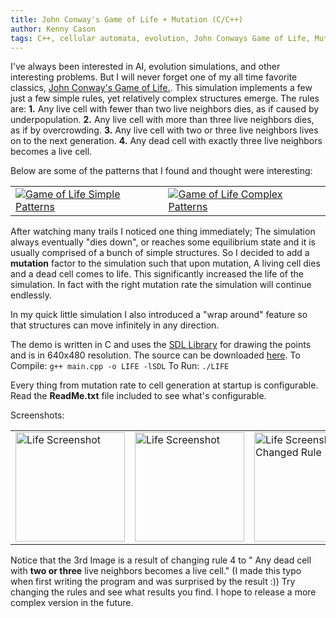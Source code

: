 ```yaml
---
title: John Conway's Game of Life + Mutation (C/C++)
author: Kenny Cason
tags: C++, cellular automata, evolution, John Conways Game of Life, Mutation, self-organization, Simulation
---
```


I've always been interested in AI, evolution simulations, and other interesting problems. But I will never forget one of my all time favorite classics, <a href="http://en.wikipedia.org/wiki/Conway%27s_Game_of_Life" target="_blank">John Conway's Game of Life.</a>.
This simulation implements a few just a few simple rules, yet relatively complex structures emerge.
The rules are:
<b>1.</b> Any live cell with fewer than two live neighbors dies, as if caused by underpopulation.
<b>2.</b> Any live cell with more than three live neighbors dies, as if by overcrowding.
<b>3.</b> Any live cell with two or three live neighbors lives on to the next generation.
<b>4.</b> Any dead cell with exactly three live neighbors becomes a live cell.

Below are some of the patterns that I found and thought were interesting:
<table><tr><td><a href="http://ken-soft.com/code/c/Life/Life-SimplePatterns.png" target="_blank"><img src="http://ken-soft.com/code/c/Life/Life-SimplePatterns.png" alt="Game of Life Simple Patterns" /></td>
<td><a href="http://ken-soft.com/code/c/Life/Life-ComplexPatterns.png" target="_blank"><img src="http://ken-soft.com/code/c/Life/Life-ComplexPatterns.png" alt="Game of Life Complex Patterns" /></td></tr></table>

After watching many trails I noticed one thing immediately; The simulation always eventually "dies down", or reaches some equilibrium state and it is usually comprised of a bunch of simple structures. So I decided to add a <b>mutation</b> factor to the simulation such that upon mutation, A living cell dies and a dead cell comes to life. This significantly increased the life of the simulation. In fact with the right mutation rate the simulation will continue endlessly. 

In my quick little simulation I also introduced a "wrap around" feature so that structures can move infinitely in any direction.

The demo is written in C and uses the <a href="http://www.libsdl.org"  target="_blank">SDL Library</a> for drawing the points and is in 640x480 resolution. The source can be downloaded <a href="/code/c/Life/Life.zip">here</a>.
To Compile:
<code>g++ main.cpp -o LIFE -lSDL</code>
To Run:
<code>./LIFE</code>

Every thing from mutation rate to cell generation at startup is configurable. Read the <b>ReadMe.txt</b> file included to see what's configurable.

Screenshots:
<table><tr><td><a href="http://ken-soft.com/code/c/Life/Life-1.png" target="_blank"><img src="http://ken-soft.com/code/c/Life/Life-1.png" alt="Life Screenshot"  width="175"/></td>
<td><a href="http://ken-soft.com/code/c/Life/Life-2.png" target="_blank"><img src="http://ken-soft.com/code/c/Life/Life-2.png" alt="Life Screenshot"  width="175" /></td><td><a href="http://ken-soft.com/code/c/Life/Life-ChangedRules.png" target="_blank"><img src="http://ken-soft.com/code/c/Life/Life-ChangedRules.png" alt="Life Screenshot Changed Rule"  width="175" /></td></tr></table>

Notice that the 3rd Image is a result of changing rule 4 to " Any dead cell with <b>two or three</b> live neighbors becomes a live cell." (I made this typo when first writing the program and was surprised by the result :)) Try changing the rules and see what results you find. 
I hope to release a more complex version in the future.